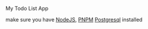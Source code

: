 My Todo List App

make sure you have [NodeJS](https://nodejs.org/en/download/), [PNPM](https://pnpm.io/id/installation) [Postgresql](https://www.postgresql.org/download/) installed
